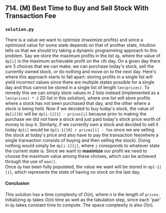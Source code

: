 ## 714. (M) Best Time to Buy and Sell Stock With Transaction Fee

### `solution.py`
There is a value we want to optimize (maximize profits) and since a optimized value for some state depends on that of another state, intuition tells us that we should try taking a dynamic programming approach to this problem. Say we store the maximum profits in the list `dp`, where the value of `dp[i]` is the maximum achievable profit on the `i`th day. On a given day there are 3 choices that we can make; we can purchase today's stock, sell the currently owned stock, or do nothing and move on to the next day. Here's where this approach starts to fall apart: storing profits in a single list will yield incorrect values since there are multiple states possible for a single day and thus cannot be stored in a single list of length `len(prices)`. To remedy this we can simply store values in 2 lists instead (implemented as a `len(prices) * 2` 2D list in this solution), where one list will store profits where a stock has not been purchased that day, and the other where a stock is being held. Now if we decided to buy today's stock, the value of `dp[i][0]` will be `dp[i-1][1] - prices[i]` because prior to making the purchase we did not have a stock and just paid today's stock price worth of money to buy it. Similarly, if we currently own a stock and decided to sell it today `dp[i]` would be `dp[i-1][0] + prices[i] - fee` since we are selling the stock at today's price and also have to pay the transaction fee(where a single transaction consists of buying and then selling the stock). Doing nothing would simply be `dp[i-1][j]`, where `j` coresponds to whatever state the current state is. Since we want to **maximize** our profit we need to choose the maximum value among these choises, which can be achieved through the use of `max()`.  
Once `dp` has been fully populated, the value we want will be stored in `dp[-1][1]`, which represents the state of having no stock on the last day.  

#### Conclusion
This solution has a time complexity of $O(n)$, where $n$ is the length of `prices`. Initializing `dp` takes $O(n)$ time as well as the tabulation step, since each 'pair' in `dp` takes constant time to compute. The space complexity is also $O(n)$.  
  

